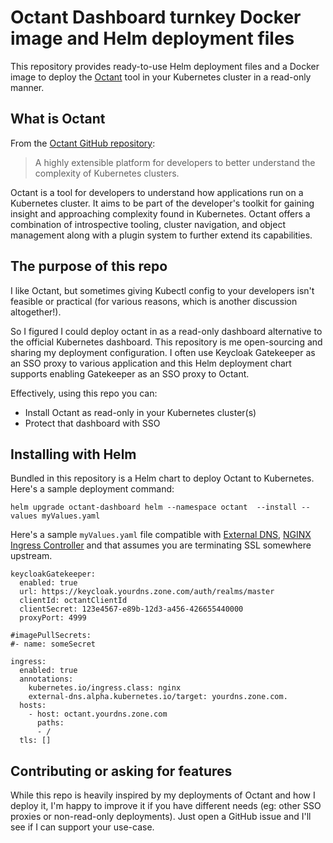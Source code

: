 # Octant Dashboard turnkey Docker image and Helm deployment files

This repository provides ready-to-use Helm deployment files and a Docker image
to deploy the [Octant](https://octant.dev/) tool in your Kubernetes cluster in
a read-only manner.

## What is Octant

From the [Octant GitHub repository](https://github.com/vmware-tanzu/octant):

> A highly extensible platform for developers to better understand the complexity of Kubernetes clusters.

Octant is a tool for developers to understand how applications run on a Kubernetes cluster. It aims to be part of the developer's toolkit for gaining insight and approaching complexity found in Kubernetes. Octant offers a combination of introspective tooling, cluster navigation, and object management along with a plugin system to further extend its capabilities.

## The purpose of this repo

I like Octant, but sometimes giving Kubectl config to your developers isn't
feasible or practical (for various reasons, which is another discussion
altogether!).

So I figured I could deploy octant in as a read-only dashboard alternative to
the official Kubernetes dashboard. This repository is me open-sourcing and
sharing my deployment configuration. I often use Keycloak Gatekeeper as an SSO
proxy to various application and this Helm deployment chart supports enabling
Gatekeeper as an SSO proxy to Octant.

Effectively, using this repo you can:
* Install Octant as read-only in your Kubernetes cluster(s)
* Protect that dashboard with SSO

## Installing with Helm

Bundled in this repository is a Helm chart to deploy Octant to Kubernetes.
Here's a sample deployment command:

```
helm upgrade octant-dashboard helm --namespace octant  --install --values myValues.yaml
```

Here's a sample `myValues.yaml` file compatible with [External DNS](https://github.com/kubernetes-sigs/external-dns), [NGINX Ingress Controller](https://kubernetes.github.io/ingress-nginx/)
and that assumes you are terminating SSL somewhere upstream.

```
keycloakGatekeeper:
  enabled: true
  url: https://keycloak.yourdns.zone.com/auth/realms/master
  clientId: octantClientId
  clientSecret: 123e4567-e89b-12d3-a456-426655440000
  proxyPort: 4999

#imagePullSecrets:
#- name: someSecret

ingress:
  enabled: true
  annotations:
    kubernetes.io/ingress.class: nginx
    external-dns.alpha.kubernetes.io/target: yourdns.zone.com.
  hosts:
    - host: octant.yourdns.zone.com
      paths:
      - /
  tls: []
```


## Contributing or asking for features

While this repo is heavily inspired by my deployments of Octant and how I deploy
it, I'm happy to improve it if you have different needs (eg: other SSO proxies
or non-read-only deployments). Just open a GitHub issue and I'll see if I can
support your use-case.
